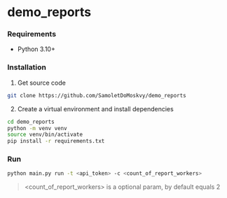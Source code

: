 # demo_reports

### Requirements
* Python 3.10+


### Installation

1. Get source code
```bash
git clone https://github.com/SamoletDoMoskvy/demo_reports
```

2. Create a virtual environment and install dependencies
```bash
cd demo_reports
python -m venv venv
source venv/bin/activate
pip install -r requirements.txt
```

### Run
```bash
python main.py run -t <api_token> -c <count_of_report_workers>
```
><count_of_report_workers> is a optional param, by default equals 2
